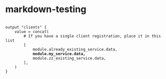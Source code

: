 # markdown-testing

<pre><code>
output "clients" {
	value = concat(
		# If you have a single client registration, place it in this list
		[
			module.already_existing_service.data,
			<strong>module.my_service.data,</strong>
			module.zz_existing_service.data,
		],
	)
}
</code></pre>
